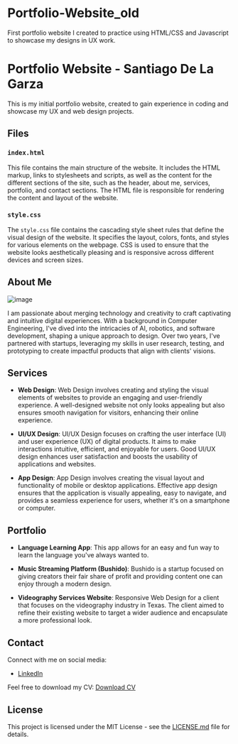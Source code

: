 # Portfolio-Website_old
First portfolio website I created to practice using HTML/CSS and Javascript to showcase my designs in UX work.

# Portfolio Website - Santiago De La Garza

This is my initial portfolio website, created to gain experience in coding and showcase my UX and web design projects.

## Files

### `index.html`

This file contains the main structure of the website. It includes the HTML markup, links to stylesheets and scripts, as well as the content for the different sections of the site, such as the header, about me, services, portfolio, and contact sections. The HTML file is responsible for rendering the content and layout of the website.

### `style.css`

The `style.css` file contains the cascading style sheet rules that define the visual design of the website. It specifies the layout, colors, fonts, and styles for various elements on the webpage. CSS is used to ensure that the website looks aesthetically pleasing and is responsive across different devices and screen sizes.

## About Me

![image](https://github.com/santidelaga/Portfolio-Website_old/assets/78565028/464456c2-dd99-4cdc-92f2-5c8d232fe66e)

I am passionate about merging technology and creativity to craft captivating and intuitive digital experiences. With a background in Computer Engineering, I've dived into the intricacies of AI, robotics, and software development, shaping a unique approach to design. Over two years, I've partnered with startups, leveraging my skills in user research, testing, and prototyping to create impactful products that align with clients' visions.

## Services

- **Web Design**: Web Design involves creating and styling the visual elements of websites to provide an engaging and user-friendly experience. A well-designed website not only looks appealing but also ensures smooth navigation for visitors, enhancing their online experience.

- **UI/UX Design**: UI/UX Design focuses on crafting the user interface (UI) and user experience (UX) of digital products. It aims to make interactions intuitive, efficient, and enjoyable for users. Good UI/UX design enhances user satisfaction and boosts the usability of applications and websites.

- **App Design**: App Design involves creating the visual layout and functionality of mobile or desktop applications. Effective app design ensures that the application is visually appealing, easy to navigate, and provides a seamless experience for users, whether it's on a smartphone or computer.

## Portfolio

- **Language Learning App**: This app allows for an easy and fun way to learn the language you've always wanted to.

- **Music Streaming Platform (Bushido)**: Bushido is a startup focused on giving creators their fair share of profit and providing content one can enjoy through a modern design.

- **Videography Services Website**: Responsive Web Design for a client that focuses on the videography industry in Texas. The client aimed to refine their existing website to target a wider audience and encapsulate a more professional look.

## Contact

Connect with me on social media:
- [LinkedIn](https://www.linkedin.com/in/santiago-de-la-garza-515b63b5/)

Feel free to download my CV: [Download CV](images/UX%20Design%20Resume%20-%20Santiago%20De%20La%20Garza.pdf)

## License

This project is licensed under the MIT License - see the [LICENSE.md](LICENSE.md) file for details.

